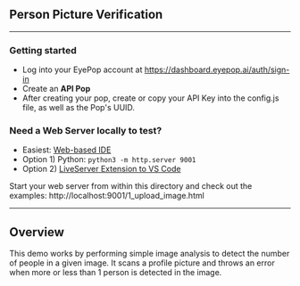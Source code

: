 ## Person Picture Verification

---

### Getting started

- Log into your EyePop account at https://dashboard.eyepop.ai/auth/sign-in
- Create an **API Pop**
- After creating your pop, create or copy your API Key into the config.js file, as well as the Pop's UUID.

### Need a Web Server locally to test?

- Easiest: [Web-based IDE](https://replit.com/)
- Option 1) Python: `python3 -m http.server 9001`
- Option 2) [LiveServer Extension to VS Code](https://marketplace.visualstudio.com/items?itemName=ritwickdey.LiveServer)

Start your web server from within this directory and check out the examples: http://localhost:9001/1_upload_image.html

---

## Overview

This demo works by performing simple image analysis to detect the number of people in a given image.
It scans a profile picture and throws an error when more or less than 1 person is detected in the image.
